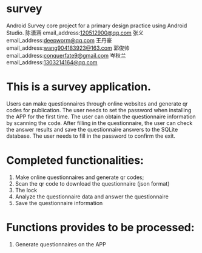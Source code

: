 # survey
Android Survey core project for a primary design practice using Android Studio.
陈潇涵 email_address:120512900@qq.com
张义   email_address:deepworm@qq.com
王丹豪 email_address:wang904183923@163.com
郭俊帅 email_address:conquerfate9@gmail.com
岑秋兰 email_address:1303214164@qq.com
# This is a survey application.
Users can make questionnaires through online websites and generate qr codes for publication.
The user needs to set the password when installing the APP for the first time. The user can obtain the questionnaire information by scanning the code. After filling in the questionnaire, the user can check the answer results and save the questionnaire answers to the SQLite database.
The user needs to fill in the password to confirm the exit.
# Completed functionalities:
1. Make online questionnaires and generate qr codes;
2. Scan the qr code to download the questionnaire (json format)
3. The lock
4. Analyze the questionnaire data and answer the questionnaire
5. Save the questionnaire information
# Functions provides to be processed:
1. Generate questionnaires on the APP


